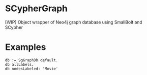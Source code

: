# SCypherGraph
[WIP] Object wrapper of Neo4j graph database using SmallBolt and SCypher

# Examples

```smalltalk
db := SgGraphDb default.
db allLabels.
db nodesLabeled: 'Movie'
```